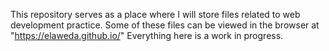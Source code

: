 This repository serves as a place where I will store files related to web development practice.
Some of these files can be viewed in the browser at "https://elaweda.github.io/"
Everything here is a work in progress.